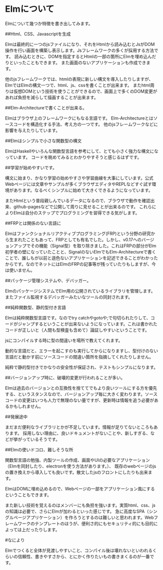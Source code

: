 # Elmについて

Elmについて幾つか特徴を書き出してみます。

##Html、CSS、Javascriptを生成

Elmは最終的に一つのjsファイルになり、それをHtmlから読み込むとJsがDOM操作を行い画面を構築し表示します。Jsフレームワークの多くが採用する方法です。
読み込むときに、DOMを指定するとHtmlの一部の箇所にElmを埋め込んだりといったこともできます。
また画面のないアプリケーションも作成できます。

他のjsフレームワークでは、htmlの表現に新しい構文を導入したりしますが、ElmではElmの構文一つで、html、js、cssを書くことが出来ます。
またhtml周りは仮想DOMという技術を使うことができるので、画面上で多くのDOM変更があれば負担を減らして描画することが出来ます。


##Elm-Architectureで書くことが出来る。

Elmはブラウザ上のフレームワークにもなる言語です。
Elm-Architectureとはソースコードを構造化する手法、考え方の一つです。
他のjsフレームワークなどに影響を与えたりしています。


##Elmはシンプルで小さな関数型の構文

ElmはHaskellやいろんな関数型言語を参考にして、とても小さく強力な構文になっています。
コードを眺めてみるとわかりやすそうと感じるはずです。

##学習が始めやすいです。

構文に始まり、かなり学習の始めやすさや学習曲線を大事にしています。公式Webページには文章やサンプルが多くブラウザエディタやREPLなどすぐ試す環境があります。なるべくシンプルに始めて大きくできるようになっています。

またHtmlという普段親しんでいるデータになるので、ブラウザで動作を確認出来、github-pagesなどで公開して周りに見せることが出来るのです。
これらによりElmは自分のステップでプログラミングを習得できる気がします。

##FRPとは関係のない言語に

Elmはファンクショナルリアクティブプログラミング(FRP)という分野の研究から生まれたこともあって、FRPとしても有名でした。しかし、v0.17へのバージョンアップでその機能（Signal型）を取り除きました。これはFRPの部分がElm初学者の壁になっていたことと、SignalのないElmでもElm-Architectureで書くことで、誰しもが以前と遜色ないアプリケーションを記述できることがわかったからです。なのでネットにはElmのFRPの記事等が残っていたりもしますが、今は使いません。

##パッケージ管理システムや、デバッガー。

ElmのパッケージシステムでElm用の公開されているライブラリを管理します。
またファイル監視するデバッガーみたいなツールの同封されます。

##純粋関数型、静的型付き言語

Elmは純粋関数型言語です。なのでtry catchやgotoや;で句切られたりして、コードがジャンプするということが出来ないようになっています。これは書かれたコードが正しいと（人間も型検査も含めて）論証しやすいということです。

jsにコンパイルする時に型の間違いを場所で教えてくれます。

動的な言語だと、エラーを起こすのも実行してからになりますし、型付けのない言語だと動かす前にソースコードの間違い箇所を指摘してくれたりしません。

純粋で静的型付きでかなりの安全性が保証され、テストもシンプルになります。


##バージョンアップ時に、破壊的変更が行われることが多い。

Elmは過去のバージョンとの互換性を捨ててでもより良いツールにする方を優先する、というスタンスなので、バージョンアップ毎に大きく変わります。ソースコードの変更はいつも人力で無理のない量ですが、更新時は情報を追う必要があるかもしれません。

##発展途中

まだまだ便利なライブラリとかが不足しています。情報が足りてないところもあります。
採用しない理由に、良いドキュメントがないことや、新しすぎる、などが挙がっているそうです。

##Elmの使いドコロ、難しそうな所

関数型言語の勉強、内製ツールの作成、画面やUIの必要なアプリケーション（Elmを同封したり、electronを使う方法があります。）、
既存のwebページのjsの置き換えから導入しても良いです。散文したjsのフロントにしたりも出来ます。

ElmはDOMに埋め込めるので、Webページの一部をアプリケーション風にするということもできます。

また新しい技術を覚えるのはメンバーにも負担を強います。実質html、css、jsの知識は必要で、さらにElmが加わるといった感じです。
急に高度なSPA（シングルページアプリケーション）を作ろうとするのは難しいと思われます。Webフレームワークのテンプレートのほうが、便利さ的にもセキュリティ的にも目的によっては上だったりします。

#なにより

Elmでつくると全体が見渡しやすいこと、コンパイル後は壊れないといわれるくらいの信頼性、書きやすさから、とにかく作りたいもの書きまくるのが一番です。
